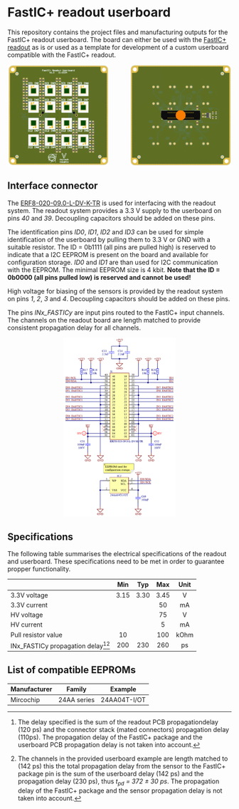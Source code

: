 # FastIC+ readout userboard
This repository contains the project files and manufacturing outputs for the FastIC+ readout userboard. The board can either be used with the [FastIC+ readout](https://github.com/WojtaCZ/fastic-readout-hw) as is or used as a template for development of a custom userboard compatible with the FastIC+ readout. 

<div align="center">
  <img src="outputs/images/3d-top.png" width="45%" />
  <img width="8%"> </img>
  <img src="outputs/images/3d-bottom.png" width="45%" /> 
</div>

## Interface connector
The [ERF8-020-09.0-L-DV-K-TR](https://www.samtec.com/products/erf8-020-09.0-l-dv-k-tr) is used for interfacing with the readout system. The readout system provides a 3.3 V supply to the userboard on pins *40* and *39*. Decoupling capacitors should be added on these pins.

The identification pins *ID0*, *ID1*, *ID2* and *ID3* can be used for simple identification of the userboard by pulling them to 3.3 V or GND with a suitable resistor. The ID = 0b1111 (all pins are pulled high) is reserved to indicate that a I2C EEPROM is present on the board and available for configuration storage. *ID0* and *ID1* are than used for I2C communication with the EEPROM. The minimal EEPROM size is 4 kbit. **Note that the ID = 0b0000 (all pins pulled low) is reserved and cannot be used!**

High voltage for biasing of the sensors is provided by the readout system on pins *1*, *2*, *3* and *4*. Decoupling capacitors should be added on these pins.

The pins *INx_FASTICy* are input pins routed to the FastIC+ input channels. The channels on the readout board are length matched to provide consistent propagation delay for all channels.

<div align="center">
  <img src="outputs/images/connector-pinout.png" width="50%" />
</div>

## Specifications
The following table summarises the electrical specifications of the readout and userboard. These specifications need to be met in order to guarantee propper functionality.

<div align="center">

|                                        |   Min   |   Typ   |   Max   |   Unit   |
| -------------------------------------- | :-----: | :-----: | :-----: | :------: | 
| 3.3V voltage                           | 3.15    | 3.30    |  3.45   | V        |
| 3.3V current                           |         |         |  50     | mA       |
| HV voltage                             |         |         |  75     | V        |
| HV current                             |         |         |  5      | mA       |
| Pull resistor value                    | 10      |         |  100    | kOhm     |
| INx_FASTICy propagation delay[^1][^2]  | 200     | 230     |  260    | ps       |

[^1]:
    The delay specified is the sum of the readout PCB propagationdelay (120 ps) and the connector stack (mated connectors) propagation delay (110ps). The propagation delay of the FastIC+ package and the userboard PCB propagation delay is not taken into account. 
[^2]:
    The channels in the provided userboard example are length matched to (142 ps) this the total propagation delay from the sensor to the FastIC+ package pin is the sum of the userboard delay (142 ps) and the propagation delay (230 ps), thus *t<sub>pd</sub> = 372 ± 30 ps*. The propagation delay of the FastIC+ package and the sensor propagation delay is not taken into account.

</div>

## List of compatible EEPROMs

<div align="center">

|              Manufacturer              |           Family          |          Example          |
| -------------------------------------- | :-----------------------: | :-----------------------: |
| Mircochip                              | 24AA series               | 24AA04T-I/OT              |


</div>
